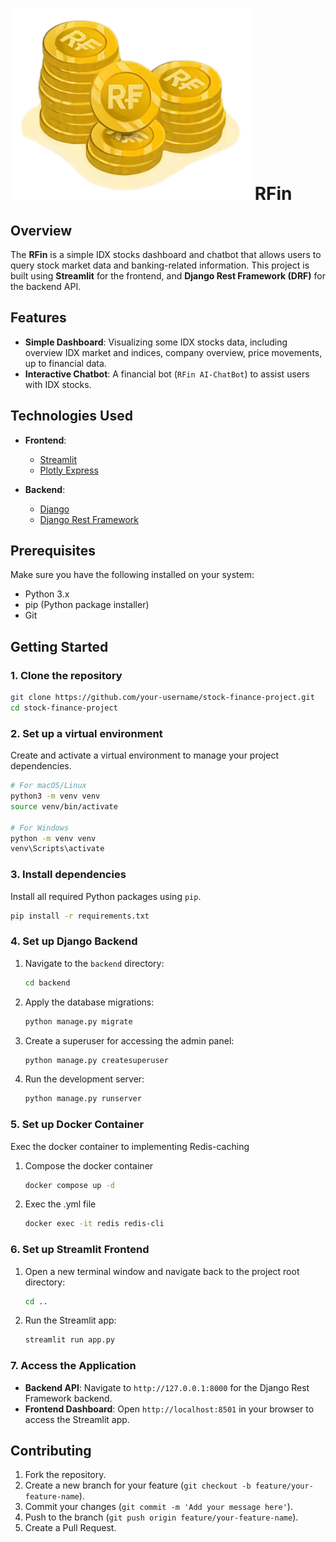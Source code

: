 
# ![](pages/assets/rf_logo_plural.png) RFin

## Overview

The **RFin** is a simple IDX stocks dashboard and chatbot that allows users to query stock market data and banking-related information. This project is built using **Streamlit** for the frontend, and **Django Rest Framework (DRF)** for the backend API.

## Features

- **Simple Dashboard**: Visualizing some IDX stocks data, including overview IDX market and indices, company overview, price movements, up to financial data.
- **Interactive Chatbot**: A financial bot (`RFin AI-ChatBot`) to assist users with IDX stocks.

## Technologies Used

- **Frontend**: 
  - [Streamlit](https://streamlit.io/)
  - [Plotly Express](https://plotly.com/python/plotly-express/)
  
- **Backend**:
  - [Django](https://www.djangoproject.com/)
  - [Django Rest Framework](https://www.django-rest-framework.org/)

## Prerequisites

Make sure you have the following installed on your system:
- Python 3.x
- pip (Python package installer)
- Git

## Getting Started

### 1. Clone the repository

```bash
git clone https://github.com/your-username/stock-finance-project.git
cd stock-finance-project
```

### 2. Set up a virtual environment

Create and activate a virtual environment to manage your project dependencies.

```bash
# For macOS/Linux
python3 -m venv venv
source venv/bin/activate

# For Windows
python -m venv venv
venv\Scripts\activate
```

### 3. Install dependencies

Install all required Python packages using `pip`.

```bash
pip install -r requirements.txt
```

### 4. Set up Django Backend

1. Navigate to the `backend` directory:
    ```bash
    cd backend
    ```
2. Apply the database migrations:
    ```bash
    python manage.py migrate
    ```
3. Create a superuser for accessing the admin panel:
    ```bash
    python manage.py createsuperuser
    ```
4. Run the development server:
    ```bash
    python manage.py runserver
    ```

### 5. Set up Docker Container

Exec the docker container to implementing Redis-caching

1. Compose the docker container
    ```bash
    docker compose up -d
    ```
    
2. Exec the .yml file
    ```bash
    docker exec -it redis redis-cli
    ```

### 6. Set up Streamlit Frontend

1. Open a new terminal window and navigate back to the project root directory:
    ```bash
    cd ..
    ```
2. Run the Streamlit app:
    ```bash
    streamlit run app.py
    ```

### 7. Access the Application

- **Backend API**: Navigate to `http://127.0.0.1:8000` for the Django Rest Framework backend.
- **Frontend Dashboard**: Open `http://localhost:8501` in your browser to access the Streamlit app.

## Contributing

1. Fork the repository.
2. Create a new branch for your feature (`git checkout -b feature/your-feature-name`).
3. Commit your changes (`git commit -m 'Add your message here'`).
4. Push to the branch (`git push origin feature/your-feature-name`).
5. Create a Pull Request.

